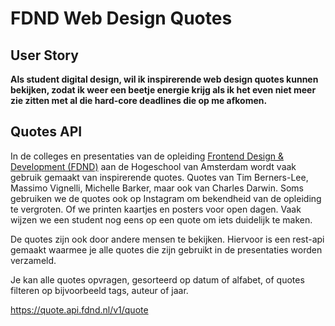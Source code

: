 # FDND Web Design Quotes

## User Story

**Als student digital design,
wil ik inspirerende web design quotes kunnen bekijken, 
zodat ik weer een beetje energie krijg als ik het even niet meer zie zitten met al die hard-core deadlines die op me afkomen.**


## Quotes API

In de colleges en presentaties van de opleiding [Frontend Design & Development (FDND)](https://fdnd.nl) aan de Hogeschool van Amsterdam wordt vaak gebruik gemaakt van inspirerende quotes. Quotes van Tim Berners-Lee, Massimo Vignelli, Michelle Barker, maar ook van Charles Darwin.
Soms gebruiken we de quotes ook op Instagram om bekendheid van de opleiding te vergroten. 
Of we printen kaartjes en posters voor open dagen.
Vaak wijzen we een student nog eens op een quote om iets duidelijk te maken.

De quotes zijn ook door andere mensen te bekijken. Hiervoor is een rest-api gemaakt waarmee je alle quotes die zijn gebruikt in de presentaties worden verzameld. 

Je kan alle quotes opvragen, gesorteerd op datum of alfabet, of quotes filteren op bijvoorbeeld tags, auteur of jaar.

https://quote.api.fdnd.nl/v1/quote
